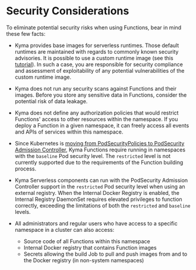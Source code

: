# Security Considerations

To eliminate potential security risks when using Functions, bear in mind these few facts:

- Kyma provides base images for serverless runtimes. Those default runtimes are maintained with regards to commonly known security advisories. It is possible to use a custom runtime image (see this [tutorial](tutorials/01-110-override-runtime-image.md)). In such a case, you are responsible for security compliance and assessment of exploitability of any potential vulnerabilities of the custom runtime image.

- Kyma does not run any security scans against Functions and their images. Before you store any sensitive data in Functions, consider the potential risk of data leakage.

- Kyma does not define any authorization policies that would restrict Functions' access to other resources within the namespace. If you deploy a Function in a given namespace, it can freely access all events and APIs of services within this namespace.

- Since Kubernetes is [moving from PodSecurityPolicies to PodSecurity Admission Controller](https://kubernetes.io/docs/tasks/configure-pod-container/migrate-from-psp/), Kyma Functions require running in namespaces with the `baseline` Pod security level. The `restricted` level is not currently supported due to the requirements of the Function building process.

- Kyma Serverless components can run with the PodSecurity Admission Controller support in the `restricted` Pod security level when using an external registry. When the Internal Docker Registry is enabled, the Internal Registry DaemonSet requires elevated privileges to function correctly, exceeding the limitations of both the `restricted` and `baseline` levels.

- All administrators and regular users who have access to a specific namespace in a cluster can also access:

  - Source code of all Functions within this namespace
  - Internal Docker registry that contains Function images
  - Secrets allowing the build Job to pull and push images from and to the Docker registry (in non-system namespaces)
  